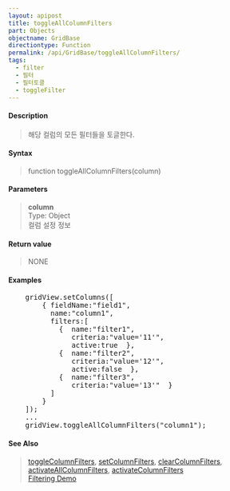 ```yaml
---
layout: apipost
title: toggleAllColumnFilters
part: Objects
objectname: GridBase
directiontype: Function
permalink: /api/GridBase/toggleAllColumnFilters/
tags:
  - filter
  - 필터
  - 필터토클
  - toggleFilter
---
```



#### Description

> 해당 컬럼의 모든 필터들을 토글한다.

#### Syntax

> function toggleAllColumnFilters(column)

#### Parameters

> **column**  
> Type: Object  
> 컬럼 설정 정보  


#### Return value

> NONE

#### Examples 

<pre class="prettyprint">
    gridView.setColumns([
        { fieldName:"field1", 
          name:"column1", 
          filters:[
            {  name:"filter1",
               criteria:"value='11'",
               active:true  },
            {  name:"filter2",
               criteria:"value='12'",
               active:false  },
            {  name:"filter3",
               criteria:"value='13'"  }
          ]
        }
    ]);
    ...
    gridView.toggleAllColumnFilters("column1");
</pre>

#### See Also
> [toggleColumnFilters](/api/GridBase/toggleColumnFilters), [setColumnFilters](/api/GridBase/setColumnFilters), [clearColumnFilters](/api/GridBase/clearColumnFilters), [activateAllColumnFilters](/api/GridBase/activateAllColumnFilters), [activateColumnFilters](/api/GridBase/activateColumnFilters)  
> [Filtering Demo](http://demo.realgrid.com/Demo/ColumnFiltering)